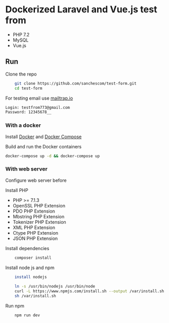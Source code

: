 # Dockerized Laravel and Vue.js test from

 - PHP 7.2
 - MySQL
 - Vue.js

## Run
Clone the repo
```sh
    git clone https://github.com/sanchescom/test-form.git
    cd test-form
```

For testing email use [mailtrap.io](https://mailtrap.io)
```sh
Login: testfrom773@gmail.com
Password: 12345678__
```
### With a docker
Install [Docker](https://docs.docker.com/) and [Docker Compose](https://docs.docker.com/compose/)

Build and run the Docker containers
```sh
docker-compose up -d && docker-compose up
```

### With web server 
Configure web server before


Install PHP
 - PHP >= 7.1.3
 - OpenSSL PHP Extension
 - PDO PHP Extension
 - Mbstring PHP Extension
 - Tokenizer PHP Extension
 - XML PHP Extension
 - Ctype PHP Extension
 - JSON PHP Extension

Install dependencies
```sh
    composer install
```
Install node js and npm
```sh
    install nodejs 
    
    ln -s /usr/bin/nodejs /usr/bin/node
    curl -L https://www.npmjs.com/install.sh --output /var/install.sh
    sh /var/install.sh 
```
Run npm
```sh
    npm run dev
```

   